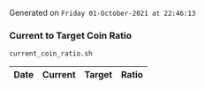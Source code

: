 Generated on `Friday 01-October-2021 at 22:46:13`

### Current to Target Coin Ratio
`current_coin_ratio.sh`

Date|Current|Target|Ratio
---|---|---|---
